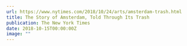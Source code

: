 ```yaml
---
url: https://www.nytimes.com/2018/10/24/arts/amsterdam-trash.html
title: The Story of Amsterdam, Told Through Its Trash
publication: The New York Times
date: 2018-10-15T00:00:00Z 
image: ""
---
```

